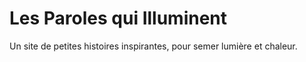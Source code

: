 # Les Paroles qui Illuminent

Un site de petites histoires inspirantes, pour semer lumière et chaleur.
